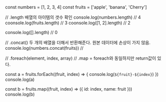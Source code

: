 const numbers = [1, 2, 3, 4]
const fruits = ['apple', 'banana', 'Cherry']


// .length 배열의 아이템의 갯수 확인
console.log(numbers.length) // 4
coonsole.log(fruits.length) // 3
coonsole.log([1, 2].length) // 2

console.log([].length) // 0

// .concat() 두 개의 배열을 더해서 반환해준다. 원본 데이터에 손상이 가지 않음.
console.log(numbers.concat(fruits)) // 

// .foreach(element, index, array)
// .map = foreach와 동일하지만 return값이 있다.

const a = fruits.forEach((fruit, index) => {
  console.log(`${fruit}-${index}`)
})
console.log(a)

const b = fruits.map((fruit, index) => ({
    id: index,
    name: fruit
  }))
console.log(b)